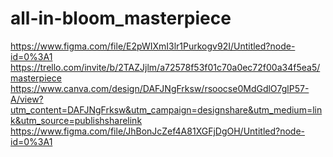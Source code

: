 # all-in-bloom_masterpiece
https://www.figma.com/file/E2pWIXmI3lr1Purkogv92I/Untitled?node-id=0%3A1
https://trello.com/invite/b/2TAZJjlm/a72578f53f01c70a0ec72f00a34f5ea5/masterpiece
https://www.canva.com/design/DAFJNgFrksw/rsoocse0MdGdlO7glP57-A/view?utm_content=DAFJNgFrksw&utm_campaign=designshare&utm_medium=link&utm_source=publishsharelink
https://www.figma.com/file/JhBonJcZef4A81XGFjDgOH/Untitled?node-id=0%3A1
